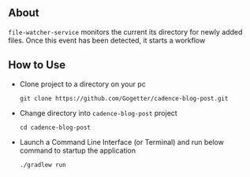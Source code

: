 ## About

`file-watcher-service` monitors the current its directory for newly added files. Once this event has been detected, it starts a workflow 

## How to Use

* Clone project to a directory on your pc

    ``git clone https://github.com/Gogetter/cadence-blog-post.git``

* Change directory into `cadence-blog-post` project

    ```cd cadence-blog-post```

* Launch a Command Line Interface (or Terminal) and run below command to startup the application

    ```./gradlew run```